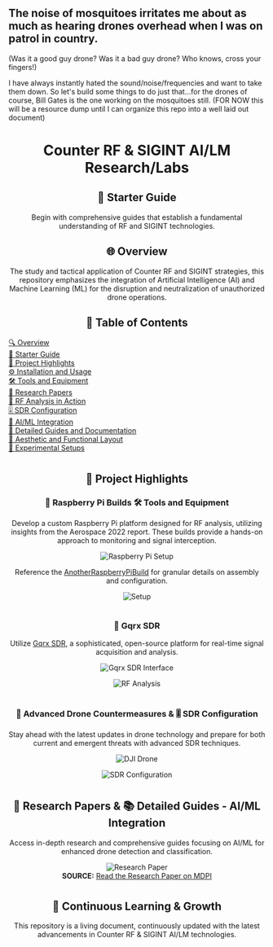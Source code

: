## The noise of mosquitoes irritates me about as much as hearing drones overhead when I was on patrol in country. 
(Was it a good guy drone? Was it a bad guy drone? Who knows, cross your fingers!)

I have always instantly hated the sound/noise/frequencies and want to take them down. 
So let's build some things to do just that...for the drones of course, Bill Gates is the one working on the mosquitoes still.
(FOR NOW this will be a resource dump until I can organize this repo into a well laid out document)

<div align="center">

##
  
# Counter RF & SIGINT AI/LM Research/Labs

## 🔰 Starter Guide
Begin with comprehensive guides that establish a fundamental understanding of RF and SIGINT technologies.

## 🌐 Overview
The study and tactical application of Counter RF and SIGINT strategies, this repository emphasizes the integration of Artificial Intelligence (AI) and Machine Learning (ML) for the disruption and neutralization of unauthorized drone operations.

## 📑 Table of Contents
<ul style="list-style-type: none; padding: 0; text-align: left;">
  <li><a href="#-overview">🔍 Overview</a></li>
  <li><a href="#-starter-guide">🔰 Starter Guide</a></li>
  <li><a href="#-project-highlights">🚀 Project Highlights</a></li>
  <li><a href="#-installation-and-usage">⚙️ Installation and Usage</a></li>
  <li><a href="#-tools-and-equipment">🛠️ Tools and Equipment</a></li>
  <li><a href="#-research-papers">📄 Research Papers</a></li>
  <li><a href="#-rf-analysis-in-action">🔬 RF Analysis in Action</a></li>
  <li><a href="#-sdr-configuration">🎚️ SDR Configuration</a></li>
  <li><a href="#-aiml-integration">🤖 AI/ML Integration</a></li>
  <li><a href="#-detailed-guides-and-documentation">📘 Detailed Guides and Documentation</a></li>
  <li><a href="#-aesthetic-and-functional-layout">🎨 Aesthetic and Functional Layout</a></li>
  <li><a href="#-experimental-setups">🧪 Experimental Setups</a></li>
</ul>
  
</div>

<div align="center">

#

## 🚀 Project Highlights

### 🥧 Raspberry Pi Builds 🛠️ Tools and Equipment
Develop a custom Raspberry Pi platform designed for RF analysis, utilizing insights from the Aerospace 2022 report. These builds provide a hands-on approach to monitoring and signal interception.

![Raspberry Pi Setup](https://github.com/TreadSoftly/Projects/assets/121847455/bbcc2a1e-83e6-48f4-832a-141d2d3810bc)

Reference the [AnotherRaspberryPiBuild](https://github.com/TreadSoftly/Projects/blob/main/AnotherRaspberryPiBuild.md) for granular details on assembly and configuration.

![Setup](https://github.com/TreadSoftly/Projects/assets/121847455/c8747ec0-4e4a-4781-9b97-e4b19b4adb8b)

</div>

<div align="center">

#
  
### 📡 Gqrx SDR
Utilize [Gqrx SDR](https://www.gqrx.dk/), a sophisticated, open-source platform for real-time signal acquisition and analysis.

![Gqrx SDR Interface](https://github.com/TreadSoftly/Projects/assets/121847455/310d9fce-338e-4a51-8cff-4ec1639feb89)

![RF Analysis](https://github.com/TreadSoftly/Projects/assets/121847455/66947de1-0139-4071-894a-103e4e5d721f)

</div>

<div align="center">

#

### 🚁 Advanced Drone Countermeasures & 🎚️ SDR Configuration
Stay ahead with the latest updates in drone technology and prepare for both current and emergent threats with advanced SDR techniques.

![DJI Drone](https://github.com/TreadSoftly/Projects/assets/121847455/1e34ec02-524c-4d0a-9bef-6c37a26303a6)

![SDR Configuration](https://github.com/TreadSoftly/Projects/assets/121847455/cb5a9443-e099-43ba-83f7-20c9416edce8)

</div>

<div align="center">

#
  
## 🧠 Research Papers & 📚 Detailed Guides - AI/ML Integration 
Access in-depth research and comprehensive guides focusing on AI/ML for enhanced drone detection and classification.

![Research Paper](https://github.com/TreadSoftly/Projects/assets/121847455/13a4d9ef-e76c-48e9-8ac4-17520701102f)  
**SOURCE:** [Read the Research Paper on MDPI](https://www.mdpi.com/2226-4310/9/12/738)

</div>

<div align="center">

#
  
## 🚀 Continuous Learning & Growth
This repository is a living document, continuously updated with the latest advancements in Counter RF & SIGINT AI/LM technologies.

</div>
